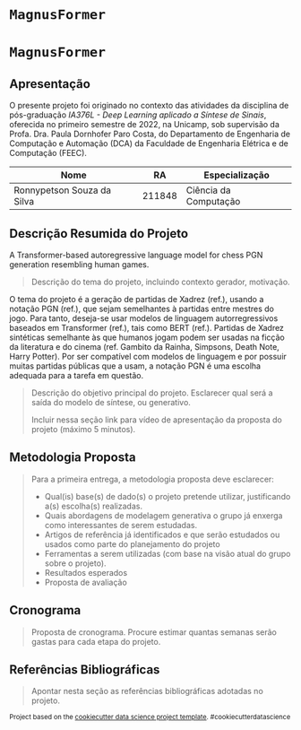 # `MagnusFormer`
# `MagnusFormer`

## Apresentação

O presente projeto foi originado no contexto das atividades da disciplina de pós-graduação *IA376L - Deep Learning aplicado a Síntese de Sinais*, 
oferecida no primeiro semestre de 2022, na Unicamp, sob supervisão da Profa. Dra. Paula Dornhofer Paro Costa, do Departamento de Engenharia de Computação e Automação (DCA) da Faculdade de Engenharia Elétrica e de Computação (FEEC).

|Nome  | RA | Especialização|
|--|--|--|
| Ronnypetson Souza da Silva  | 211848  | Ciência da Computação|


## Descrição Resumida do Projeto
A Transformer-based autoregressive language model for chess PGN generation resembling human games.
> Descrição do tema do projeto, incluindo contexto gerador, motivação.

O tema do projeto é a geração de partidas de Xadrez (ref.), usando a notação PGN (ref.), que sejam semelhantes à partidas entre mestres do jogo. Para tanto, deseja-se usar modelos de linguagem autorregressivos baseados em Transformer (ref.), tais como BERT (ref.). Partidas de Xadrez sintéticas semelhante às que humanos jogam podem ser usadas na ficção da literatura e do cinema (ref. Gambito da Rainha, Simpsons, Death Note, Harry Potter). Por ser compatível com modelos de linguagem e por possuir muitas partidas públicas que a usam, a notação PGN é uma escolha adequada para a tarefa em questão.

> Descrição do objetivo principal do projeto.
> Esclarecer qual será a saída do modelo de síntese, ou generativo.
> 
> Incluir nessa seção link para vídeo de apresentação da proposta do projeto (máximo 5 minutos).

## Metodologia Proposta
> Para a primeira entrega, a metodologia proposta deve esclarecer:
> * Qual(is) base(s) de dado(s) o projeto pretende utilizar, justificando a(s) escolha(s) realizadas.
> * Quais abordagens de modelagem generativa o grupo já enxerga como interessantes de serem estudadas.
> * Artigos de referência já identificados e que serão estudados ou usados como parte do planejamento do projeto
> * Ferramentas a serem utilizadas (com base na visão atual do grupo sobre o projeto).
> * Resultados esperados
> * Proposta de avaliação

## Cronograma
> Proposta de cronograma. Procure estimar quantas semanas serão gastas para cada etapa do projeto.

## Referências Bibliográficas
> Apontar nesta seção as referências bibliográficas adotadas no projeto.


<p><small>Project based on the <a target="_blank" href="https://drivendata.github.io/cookiecutter-data-science/">cookiecutter data science project template</a>. #cookiecutterdatascience</small></p>
